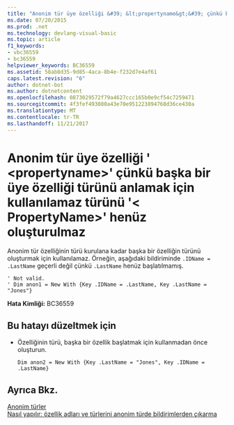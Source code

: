 ```yaml
---
title: "Anonim tür üye özelliği &#39; &lt;propertyname&gt;&#39; çünkü başka bir üye özelliği türünü anlamak için kullanılamaz türünü &#39;&lt; PropertyName&gt;&#39; henüz oluşturulmaz"
ms.date: 07/20/2015
ms.prod: .net
ms.technology: devlang-visual-basic
ms.topic: article
f1_keywords:
- vbc36559
- bc36559
helpviewer_keywords: BC36559
ms.assetid: 58ab8d35-9d85-4aca-8b4e-f232d7e4af61
caps.latest.revision: "6"
author: dotnet-bot
ms.author: dotnetcontent
ms.openlocfilehash: 0873029572f79a4627ccc165b0e9cf54c7259471
ms.sourcegitcommit: 4f3fef493080a43e70e951223894768d36ce430a
ms.translationtype: MT
ms.contentlocale: tr-TR
ms.lasthandoff: 11/21/2017
---
```

# <a name="anonymous-type-member-property-39ltpropertynamegt39-cannot-be-used-to-infer-the-type-of-another-member-property-because-the-type-of-39ltpropertynamegt39-is-not-yet-established"></a>Anonim tür üye özelliği &#39; &lt;propertyname&gt;&#39; çünkü başka bir üye özelliği türünü anlamak için kullanılamaz türünü &#39;&lt; PropertyName&gt;&#39; henüz oluşturulmaz
Anonim tür özelliğinin türü kurulana kadar başka bir özelliğin türünü oluşturmak için kullanılamaz. Örneğin, aşağıdaki bildiriminde `.IDName = .LastName` geçerli değil çünkü `.LastName` henüz başlatılmamış.  
  
```  
' Not valid.   
' Dim anon1 = New With {Key .IDName = .LastName, Key .LastName = "Jones"}   
```  
  
 **Hata Kimliği:** BC36559  
  
## <a name="to-correct-this-error"></a>Bu hatayı düzeltmek için  
  
-   Özelliğinin türü, başka bir özellik başlatmak için kullanmadan önce oluşturun.  
  
    ```  
    Dim anon2 = New With {Key .LastName = "Jones", Key .IDName = .LastName}  
    ```  
  
## <a name="see-also"></a>Ayrıca Bkz.  
 [Anonim türler](../../visual-basic/programming-guide/language-features/objects-and-classes/anonymous-types.md)  
 [Nasıl yapılır: özellik adları ve türlerini anonim türde bildirimlerden çıkarma](../../visual-basic/programming-guide/language-features/objects-and-classes/how-to-infer-property-names-and-types-in-anonymous-type-declarations.md)
